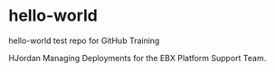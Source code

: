 # hello-world
hello-world test repo for GitHub Training

HJordan Managing Deployments for the EBX Platform Support Team.
